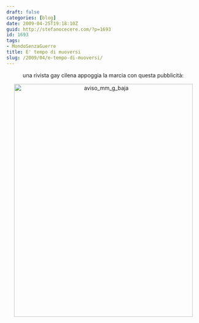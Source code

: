```yaml
---
draft: false
categories: [blog]
date: 2009-04-25T19:18:10Z
guid: http://stefanocecere.com/?p=1693
id: 1693
tags:
- MondoSenzaGuerre
title: E' tempo di muoversi
slug: /2009/04/e-tempo-di-muoversi/
---
```


<p style="text-align: center">
  una rivista gay cilena appoggia la marcia con questa pubblicità:
</p>

<p style="text-align: center">
  <img class="aligncenter size-full wp-image-1694" title="aviso_mm_g_baja" src="http://stefanocecere.com/wp-content/uploads/sites/3/2009/04/aviso_mm_g_baja.jpg" alt="aviso_mm_g_baja" width="465" height="607" srcset="http://stefanocecere.com/wp-content/uploads/sites/3/2009/04/aviso_mm_g_baja.jpg 665w, http://stefanocecere.com/wp-content/uploads/sites/3/2009/04/aviso_mm_g_baja-230x300.jpg 230w" sizes="(max-width: 465px) 100vw, 465px" />
</p>
